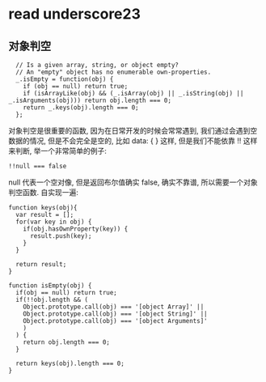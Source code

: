 # read underscore23

## 对象判空
```
  // Is a given array, string, or object empty?
  // An "empty" object has no enumerable own-properties.
  _.isEmpty = function(obj) {
    if (obj == null) return true;
    if (isArrayLike(obj) && (_.isArray(obj) || _.isString(obj) || _.isArguments(obj))) return obj.length === 0;
    return _.keys(obj).length === 0;
  };
```
对象判空是很重要的函数, 因为在日常开发的时候会常常遇到, 我们通过会遇到空数据的情况, 但是不会完全是空的, 比如 data: { } 这样, 但是我们不能依靠 !! 这样来判断, 举一个非常简单的例子:
```
!!null === false
```
null 代表一个空对像, 但是返回布尔值确实 false, 确实不靠谱, 所以需要一个对象判空函数. 自实现一遍:
```
function keys(obj){
  var result = [];
  for(var key in obj) {
    if(obj.hasOwnProperty(key)) {
      result.push(key);
    }
  }

  return result;
}

function isEmpty(obj) {
  if(obj == null) return true;
  if(!!obj.length && (
    Object.prototype.call(obj) === '[object Array]' || 
    Object.prototype.call(obj) === '[object String]' ||
    Object.prototype.call(obj) === '[object Arguments]'
    )
  ) {
    return obj.length === 0;
  }

  return keys(obj).length === 0;
}
```